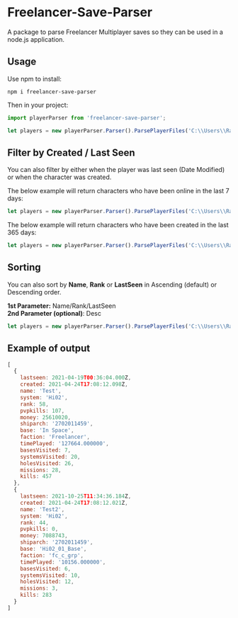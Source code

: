 # Freelancer-Save-Parser
A package to parse Freelancer Multiplayer saves so they can be used in a node.js application.

## Usage

Use npm to install:

`npm i freelancer-save-parser`

Then in your project:

````javascript
import playerParser from 'freelancer-save-parser';

let players = new playerParser.Parser().ParsePlayerFiles('C:\\Users\\Raikkonen\\Documents\\My Games\\Freelancer\\Accts\\MultiPlayer').players;
````

## Filter by Created / Last Seen

You can also filter by either when the player was last seen (Date Modified) or when the character was created.

The below example will return characters who have been online in the last 7 days:

````javascript
let players = new playerParser.Parser().ParsePlayerFiles('C:\\Users\\Raikkonen\\Documents\\My Games\\Freelancer\\Accts\\MultiPlayer', 7, 'LastSeen').players;
````

The below example will return characters who have been created in the last 365 days: 

````javascript
let players = new playerParser.Parser().ParsePlayerFiles('C:\\Users\\Raikkonen\\Documents\\My Games\\Freelancer\\Accts\\MultiPlayer', 365, 'Created').players;
````

## Sorting

You can also sort by **Name**, **Rank** or **LastSeen** in Ascending (default) or Descending order.

**1st Parameter:** Name/Rank/LastSeen  
**2nd Parameter (optional)**: Desc

````javascript
let players = new playerParser.Parser().ParsePlayerFiles('C:\\Users\\Raikkonen\\Documents\\My Games\\Freelancer\\Accts\\MultiPlayer').SortPlayerFiles('LastSeen', 'Desc').players;
````

## Example of output

````javascript
[
  {
    lastseen: 2021-04-19T00:36:04.000Z,
    created: 2021-04-24T17:08:12.098Z,
    name: 'Test',
    system: 'Hi02',
    rank: 58,
    pvpkills: 107,
    money: 25610020,
    shiparch: '2702011459',
    base: 'In Space',
    faction: 'Freelancer',
    timePlayed: '127664.000000',
    basesVisited: 7,
    systemsVisited: 20,
    holesVisited: 26,
    missions: 28,
    kills: 457
  },
  {
    lastseen: 2021-10-25T11:34:36.184Z,
    created: 2021-04-24T17:08:12.021Z,
    name: 'Test2',
    system: 'Hi02',
    rank: 44,
    pvpkills: 0,
    money: 7088743,
    shiparch: '2702011459',
    base: 'Hi02_01_Base',
    faction: 'fc_c_grp',
    timePlayed: '10156.000000',
    basesVisited: 6,
    systemsVisited: 10,
    holesVisited: 12,
    missions: 3,
    kills: 283
  } 
]
````
